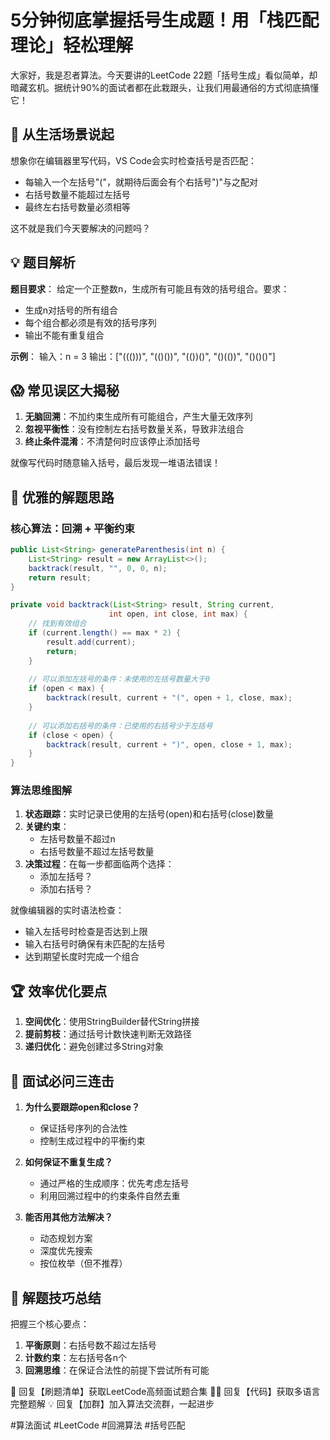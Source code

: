 # 5分钟彻底掌握括号生成题！用「栈匹配理论」轻松理解

大家好，我是忍者算法。今天要讲的LeetCode 22题「括号生成」看似简单，却暗藏玄机。据统计90%的面试者都在此栽跟头，让我们用最通俗的方式彻底搞懂它！

## 📝 从生活场景说起
想象你在编辑器里写代码，VS Code会实时检查括号是否匹配：
- 每输入一个左括号"("，就期待后面会有个右括号")"与之配对
- 右括号数量不能超过左括号
- 最终左右括号数量必须相等

这不就是我们今天要解决的问题吗？

## 💡 题目解析
**题目要求**：
给定一个正整数n，生成所有可能且有效的括号组合。要求：
- 生成n对括号的所有组合
- 每个组合都必须是有效的括号序列
- 输出不能有重复组合

**示例**：
输入：n = 3
输出：["((()))", "(()())", "(())()", "()(())", "()()()"]

## 😱 常见误区大揭秘
1. **无脑回溯**：不加约束生成所有可能组合，产生大量无效序列
2. **忽视平衡性**：没有控制左右括号数量关系，导致非法组合
3. **终止条件混淆**：不清楚何时应该停止添加括号

就像写代码时随意输入括号，最后发现一堆语法错误！

## 🚀 优雅的解题思路
### 核心算法：回溯 + 平衡约束
```java
public List<String> generateParenthesis(int n) {
    List<String> result = new ArrayList<>();
    backtrack(result, "", 0, 0, n);
    return result;
}

private void backtrack(List<String> result, String current, 
                      int open, int close, int max) {
    // 找到有效组合
    if (current.length() == max * 2) {
        result.add(current);
        return;
    }
    
    // 可以添加左括号的条件：未使用的左括号数量大于0
    if (open < max) {
        backtrack(result, current + "(", open + 1, close, max);
    }
    
    // 可以添加右括号的条件：已使用的右括号少于左括号
    if (close < open) {
        backtrack(result, current + ")", open, close + 1, max);
    }
}
```

### 算法思维图解
1. **状态跟踪**：实时记录已使用的左括号(open)和右括号(close)数量
2. **关键约束**：
   - 左括号数量不超过n
   - 右括号数量不超过左括号数量
3. **决策过程**：在每一步都面临两个选择：
   - 添加左括号？
   - 添加右括号？

就像编辑器的实时语法检查：
- 输入左括号时检查是否达到上限
- 输入右括号时确保有未匹配的左括号
- 达到期望长度时完成一个组合

## 🏆 效率优化要点
1. **空间优化**：使用StringBuilder替代String拼接
2. **提前剪枝**：通过括号计数快速判断无效路径
3. **递归优化**：避免创建过多String对象

## 💼 面试必问三连击
1. **为什么要跟踪open和close？**
   - 保证括号序列的合法性
   - 控制生成过程中的平衡约束

2. **如何保证不重复生成？**
   - 通过严格的生成顺序：优先考虑左括号
   - 利用回溯过程中的约束条件自然去重

3. **能否用其他方法解决？**
   - 动态规划方案
   - 深度优先搜索
   - 按位枚举（但不推荐）

## 📌 解题技巧总结
把握三个核心要点：
1. **平衡原则**：右括号数不超过左括号
2. **计数约束**：左右括号各n个
3. **回溯思维**：在保证合法性的前提下尝试所有可能



🎁 回复【刷题清单】获取LeetCode高频面试题合集
🧑‍💻 回复【代码】获取多语言完整题解
💡 回复【加群】加入算法交流群，一起进步

#算法面试 #LeetCode #回溯算法 #括号匹配